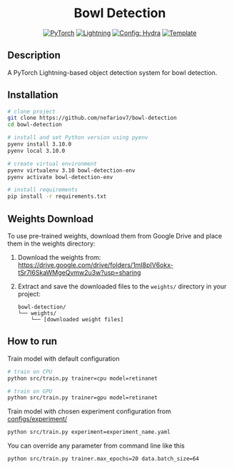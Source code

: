 <div align="center">

# Bowl Detection

<a href="https://pytorch.org/get-started/locally/"><img alt="PyTorch" src="https://img.shields.io/badge/PyTorch-ee4c2c?logo=pytorch&logoColor=white"></a>
<a href="https://pytorchlightning.ai/"><img alt="Lightning" src="https://img.shields.io/badge/-Lightning-792ee5?logo=pytorchlightning&logoColor=white"></a>
<a href="https://hydra.cc/"><img alt="Config: Hydra" src="https://img.shields.io/badge/Config-Hydra-89b8cd"></a>
<a href="https://github.com/ashleve/lightning-hydra-template"><img alt="Template" src="https://img.shields.io/badge/-Lightning--Hydra--Template-017F2F?style=flat&logo=github&labelColor=gray"></a><br>

</div>

## Description

A PyTorch Lightning-based object detection system for bowl detection.

## Installation

```bash
# clone project
git clone https://github.com/nefariov7/bowl-detection
cd bowl-detection

# install and set Python version using pyenv
pyenv install 3.10.0
pyenv local 3.10.0

# create virtual environment
pyenv virtualenv 3.10 bowl-detection-env
pyenv activate bowl-detection-env

# install requirements
pip install -r requirements.txt
```

## Weights Download

To use pre-trained weights, download them from Google Drive and place them in the weights directory:

1. Download the weights from: https://drive.google.com/drive/folders/1mI8pIV6okx-tSr7I6SkaWMgeQvmw2u3w?usp=sharing

2. Extract and save the downloaded files to the `weights/` directory in your project:
   ```
   bowl-detection/
   └── weights/
       └── [downloaded weight files]
   ```

## How to run

Train model with default configuration

```bash
# train on CPU
python src/train.py trainer=cpu model=retinanet

# train on GPU
python src/train.py trainer=gpu model=retinanet
```

Train model with chosen experiment configuration from [configs/experiment/](configs/experiment/)

```bash
python src/train.py experiment=experiment_name.yaml
```

You can override any parameter from command line like this

```bash
python src/train.py trainer.max_epochs=20 data.batch_size=64
```
